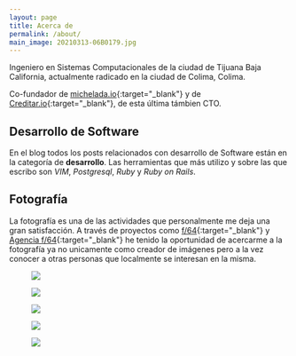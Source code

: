 ```yaml
---
layout: page
title: Acerca de
permalink: /about/
main_image: 20210313-06B0179.jpg
---
```


Ingeniero en Sistemas Computacionales de la ciudad de Tijuana Baja California, actualmente radicado en la ciudad de Colima, Colima.

Co-fundador de [michelada.io](https://michelada.io){:target="_blank"} y de [Creditar.io](https://creditar.io){:target="_blank"}, de esta última támbien CTO.

## Desarrollo de Software
En el blog todos los posts relacionados con desarrollo de Software están en la categoría de **desarrollo**. Las herramientas que más utilizo y sobre las que escribo son *VIM*, *Postgresql*, *Ruby* y *Ruby on Rails*.

## Fotografía
La fotografía es una de las actividades que personalmente me deja una gran satisfacción. A través de proyectos como [f/64](https://f64.io){:target="_blank"} y [Agencia f/64](https://agencia.f64.io){:target="_blank"} he tenido la oportunidad de acercarme a la fotografía ya no unicamente como creador de imágenes pero a la vez conocer a otras personas que localmente se interesan en la misma.

<div class="gallery">
  <div class="gallery-3">
    <figure>
      <img src="{{ "/images/about/about-4.jpg" }}" />
    </figure>
    <figure>
      <img src="{{ "/images/about/about-3.jpg" }}" />
    </figure>
    <figure>
      <img src="{{ "/images/about/about-5.jpg" }}" />
    </figure>
  </div>
  <div class="gallery-2">
    <figure>
      <img src="{{ "/images/about/about-1.jpg" }}" />
    </figure>
    <figure>
      <img src="{{ "/images/about/about-2.jpg" }}" />
    </figure>
  </div>
</div>
